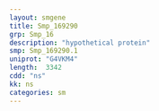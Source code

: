 ```yaml
---
layout: smgene
title: Smp_169290
grp: Smp_16
description: "hypothetical protein"
smp: Smp_169290.1
uniprot: "G4VKM4"
length:  3342
cdd: "ns"
kk: ns
categories: sm
---
```

